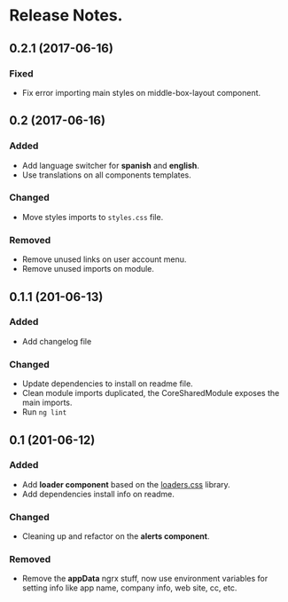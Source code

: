 # Release Notes.

## 0.2.1 (2017-06-16)

### Fixed

- Fix error importing main styles on middle-box-layout component.

## 0.2 (2017-06-16)

### Added

- Add language switcher for **spanish** and **english**.
- Use translations on all components templates.

### Changed

- Move styles imports to `styles.css` file.

### Removed

- Remove unused links on user account menu.
- Remove unused imports on module.

## 0.1.1 (201-06-13)

### Added

- Add changelog file

### Changed

- Update dependencies to install on readme file.
- Clean module imports duplicated, the CoreSharedModule exposes the main imports.
- Run `ng lint`

## 0.1 (201-06-12)

### Added

- Add **loader component** based on the [loaders.css](https://connoratherton.com/loaders) library.
- Add dependencies install info on readme.

### Changed

- Cleaning up and refactor on the **alerts component**.

### Removed

- Remove the **appData** ngrx stuff, now use environment variables for setting info like app name, company info, web site, cc,  etc.

